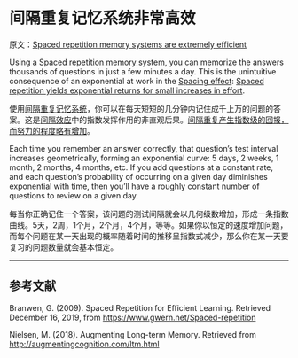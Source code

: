 # 间隔重复记忆系统非常高效

原文：[Spaced repetition memory systems are extremely efficient](https://notes.andymatuschak.org/z5rVJfPsyCU3pHBbhwef9DNR5fohTHCQFJWir)

Using a [Spaced repetition memory system](https://notes.andymatuschak.org/z4eXdSMJFv2qVGXSUEKH4vdcHBrLHcFY1ZGfC), you can memorize the answers thousands of questions in just a few minutes a day. This is the unintuitive consequence of an exponential at work in the [Spacing effect](https://notes.andymatuschak.org/z5oCe7JTrkYfmb6SHE4n5HxisE7PdwS6nmXEw): [Spaced repetition yields exponential returns for small increases in effort](https://notes.andymatuschak.org/z7AeS1H6h8GRAaZ9ZuqumphVu1LNM323rdS6u).

使用[间隔重复记忆系统](https://notes.andymatuschak.org/z4eXdSMJFv2qVGXSUEKH4vdcHBrLHcFY1ZGfC)，你可以在每天短短的几分钟内记住成千上万的问题的答案。这是[间隔效应](https://notes.andymatuschak.org/z5oCe7JTrkYfmb6SHE4n5HxisE7PdwS6nmXEw)中的指数发挥作用的非直观后果。[间隔重复产生指数级的回报，而努力的程度略有增加](https://notes.andymatuschak.org/z7AeS1H6h8GRAaZ9ZuqumphVu1LNM323rdS6u)。

Each time you remember an answer correctly, that question’s test interval increases geometrically, forming an exponential curve: 5 days, 2 weeks, 1 month, 2 months, 4 months, etc. If you add questions at a constant rate, and each question’s probability of occurring on a given day diminishes exponential with time, then you’ll have a roughly constant number of questions to review on a given day.

每当你正确记住一个答案，该问题的测试间隔就会以几何级数增加，形成一条指数曲线。5天，2周，1个月，2个月，4个月，等等。如果你以恒定的速度增加问题，而每个问题在某一天出现的概率随着时间的推移呈指数式减少，那么你在某一天要复习的问题数量就会基本恒定。

------

## 参考文献

Branwen, G. (2009). Spaced Repetition for Efficient Learning. Retrieved December 16, 2019, from https://www.gwern.net/Spaced-repetition

Nielsen, M. (2018). Augmenting Long-term Memory. Retrieved from http://augmentingcognition.com/ltm.html

